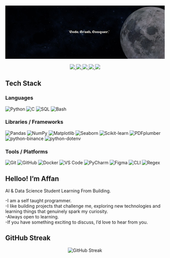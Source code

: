 ![Banner](https://github.com/le-Affan/le-Affan/blob/main/1500x500.jpeg)

<p align="center">
  <a href="https://wa.me/919167870478" target="_blank">
    <img src="https://img.shields.io/badge/WhatsApp-25D366?style=for-the-badge&logo=whatsapp&logoColor=white" />
  </a>
  <a href="mailto:shaikhaffan.work@gmail.com" target="_blank">
    <img src="https://img.shields.io/badge/Email-D14836?style=for-the-badge&logo=gmail&logoColor=white" />
  </a>
  <a href="https://www.instagram.com/le.affan/" target="_blank">
    <img src="https://img.shields.io/badge/Instagram-E4405F?style=for-the-badge&logo=instagram&logoColor=white" />
  </a>
  <a href="https://x.com/AffanShaikh3101" target="_blank">
    <img src="https://img.shields.io/badge/X-000000?style=for-the-badge&logo=x&logoColor=white" />
  </a>
  <a href="https://www.linkedin.com/in/affan-shaikh-ml/" target="_blank">
    <img src="https://img.shields.io/badge/LinkedIn-0077B5?style=for-the-badge&logo=linkedin&logoColor=white" />
  </a>
</p>

## Tech Stack

### Languages  
![Python](https://img.shields.io/badge/Python-3776AB?style=for-the-badge&logo=python&logoColor=white)
![C](https://img.shields.io/badge/C-00599C?style=for-the-badge&logo=c&logoColor=white)
![SQL](https://img.shields.io/badge/SQL-003B57?style=for-the-badge&logo=postgresql&logoColor=white)
![Bash](https://img.shields.io/badge/Bash-4EAA25?style=for-the-badge&logo=gnubash&logoColor=white)

### Libraries / Frameworks  
![Pandas](https://img.shields.io/badge/Pandas-150458?style=for-the-badge&logo=pandas&logoColor=white)
![NumPy](https://img.shields.io/badge/Numpy-013243?style=for-the-badge&logo=numpy&logoColor=white)
![Matplotlib](https://img.shields.io/badge/Matplotlib-11557c?style=for-the-badge&logo=plotly&logoColor=white)
![Seaborn](https://img.shields.io/badge/Seaborn-3776AB?style=for-the-badge&logoColor=white)
![Scikit-learn](https://img.shields.io/badge/Scikit--learn-F7931E?style=for-the-badge&logo=scikit-learn&logoColor=white)
![PDFplumber](https://img.shields.io/badge/PDFplumber-FF0000?style=for-the-badge&logo=adobeacrobatreader&logoColor=white)
![python-binance](https://img.shields.io/badge/python--binance-102B5F?style=for-the-badge&logo=binance&logoColor=yellow)
![python-dotenv](https://img.shields.io/badge/python--dotenv-000000?style=for-the-badge&logo=python&logoColor=white)

### Tools / Platforms  
![Git](https://img.shields.io/badge/Git-F05032?style=for-the-badge&logo=git&logoColor=white)
![GitHub](https://img.shields.io/badge/GitHub-181717?style=for-the-badge&logo=github&logoColor=white)
![Docker](https://img.shields.io/badge/Docker-2496ED?style=for-the-badge&logo=docker&logoColor=white)
![VS Code](https://img.shields.io/badge/VS%20Code-007ACC?style=for-the-badge&logo=visualstudiocode&logoColor=white)
![PyCharm](https://img.shields.io/badge/PyCharm-000000?style=for-the-badge&logo=pycharm&logoColor=white)
![Figma](https://img.shields.io/badge/Figma-F24E1E?style=for-the-badge&logo=figma&logoColor=white)
![CLI](https://img.shields.io/badge/CLI-181717?style=for-the-badge&logo=gnu&logoColor=white)
![Regex](https://img.shields.io/badge/Regex-FF0000?style=for-the-badge&logo=regex&logoColor=white)

<section class="text-center py-12">
  <h2 class="text-3xl font-bold mb-4">Helloo! I’m Affan</h2>
  <p class="text-lg mb-2">AI & Data Science Student Learning From Building.</p>
  <p class="text-base max-w-2xl mx-auto mb-6">
    -I am a self taught programmer.<br>
    -I like building projects that challenge me, exploring new technologies and learning things that genuinely spark my curiosity.<br>
    -Always open to learning.<br>
    -If you have something exciting to discuss, I’d love to hear from you.<br>
  </p>
</section>

## GitHub Streak

<p align="center">
  <img src="https://github-readme-streak-stats.herokuapp.com?user=le-Affan&theme=tokyonight&hide_border=true" alt="GitHub Streak" />
</p>


